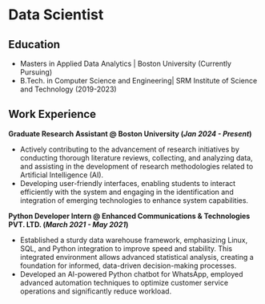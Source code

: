 # Data Scientist

## Education
- Masters in Applied Data Analytics | Boston University (Currently Pursuing)
- B.Tech. in Computer Science and Engineering| SRM Institute of Science and Technology (2019-2023)

## Work Experience
**Graduate Research Assistant @ Boston University (_Jan 2024 - Present_)**
- Actively contributing to the advancement of research initiatives by conducting thorough literature reviews, collecting, and analyzing data, and assisting in the development of research methodologies related to Artificial Intelligence (AI).
- Developing user-friendly interfaces, enabling students to interact efficiently with the system and engaging in the identification and integration of emerging technologies to enhance system capabilities.

**Python Developer Intern @ Enhanced Communications & Technologies PVT. LTD. (_March 2021 - May 2021_)**
- Established a sturdy data warehouse framework, emphasizing Linux, SQL, and Python integration to improve speed and stability. This integrated environment allows advanced statistical analysis, creating a foundation for informed, data-driven decision-making processes.
- Developed an AI-powered Python chatbot for WhatsApp, employed advanced automation techniques to optimize customer service operations and significantly reduce workload.

